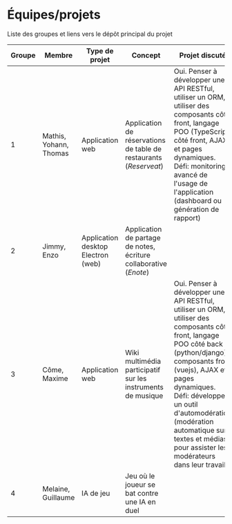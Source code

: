 # Équipes/projets

Liste des groupes et liens vers le dépôt principal du projet 

|  Groupe 	|  Membre 	|  Type de projet 	| Concept  	| Projet discuté | Projet validé | Lien du dépot principal
|---	|---	|---	|---	| --- | --- | --- |
|   1	|  Mathis, Yohann, Thomas 	| Application web  	|   Application de réservations de table de restaurants (*Reserveat*) | Oui. Penser à développer une API RESTful, utiliser un ORM, utiliser des composants côté front, langage POO (TypeScript) côté front, AJAX et pages dynamiques. Défi: monitoring avancé de l'usage de l'application (dashboard ou génération de rapport) | Oui | https://gitlab.com/ycostard/reserveat-documentation |
|   2	|  Jimmy, Enzo  	|  Application desktop Electron (web)	|  Application de partage de notes, écriture collaborative (*Enote*) 	|   |  | https://github.com/Doxteur/ENote |
|   3	|  Côme, Maxime 	|  Application web 	|  Wiki multimédia participatif sur les instruments de musique 	|  Oui.  Penser à développer une API RESTful, utiliser un ORM, utiliser des composants côté front, langage POO côté back (python/django), composants front (vuejs), AJAX et pages dynamiques. Défi: développer un outil d'automodération (modération automatique sur textes et médias) pour assister les modérateurs dans leur travail  | Oui | https://github.com/ComePicard/musi_verse |
|   4	|  Melaine, Guillaume 	|  IA de jeu 	|   Jeu où le joueur se bat contre une IA en duel 	| | |   https://github.com/Operation-Overthrow/Documentation |